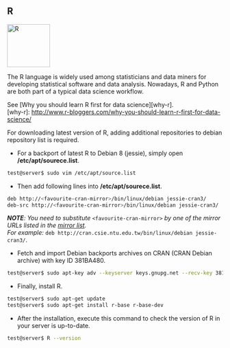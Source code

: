 ## R
<img src="https://www.r-project.org/Rlogo.png" alt="R" height=100>

The R language is widely used among statisticians and data miners for developing 
statistical software and data analysis. Nowadays, R and Python are both part of
a typical data science workflow.  

See [Why you should learn R first for data science][why-r].  
[why-r]: http://www.r-bloggers.com/why-you-should-learn-r-first-for-data-science/

For downloading latest version of R, adding additional repositories to debian repository list is required.

- For a backport of latest R to Debian 8 (jessie), simply open **/etc/apt/sourece.list**.
```bash
test@server$ sudo vim /etc/apt/source.list
```

- Then add following lines into **/etc/apt/sourece.list**.
```bash
deb http://<favourite-cran-mirror>/bin/linux/debian jessie-cran3/
deb-src http://<favourite-cran-mirror>/bin/linux/debian jessie-cran3/
```
_**NOTE**: You need to substitute_ `<favourite-cran-mirror>` _by one of the mirror URLs listed in the [mirror list](http://cran.r-project.org/mirrors.html)._   
_For example:_ `deb http://cran.csie.ntu.edu.tw/bin/linux/debian jessie-cran3/`.

- Fetch and import Debian backports archives on CRAN (CRAN Debian archive) with key ID 381BA480.
```bash
test@server$ sudo apt-key adv --keyserver keys.gnupg.net --recv-key 381BA480
```

- Finally, install R.
```bash
test@server$ sudo apt-get update
test@server$ sudo apt-get install r-base r-base-dev
```

- After the installation, execute this command to check the version of R in your server is up-to-date.
```bash
test@server$ R --version
```
